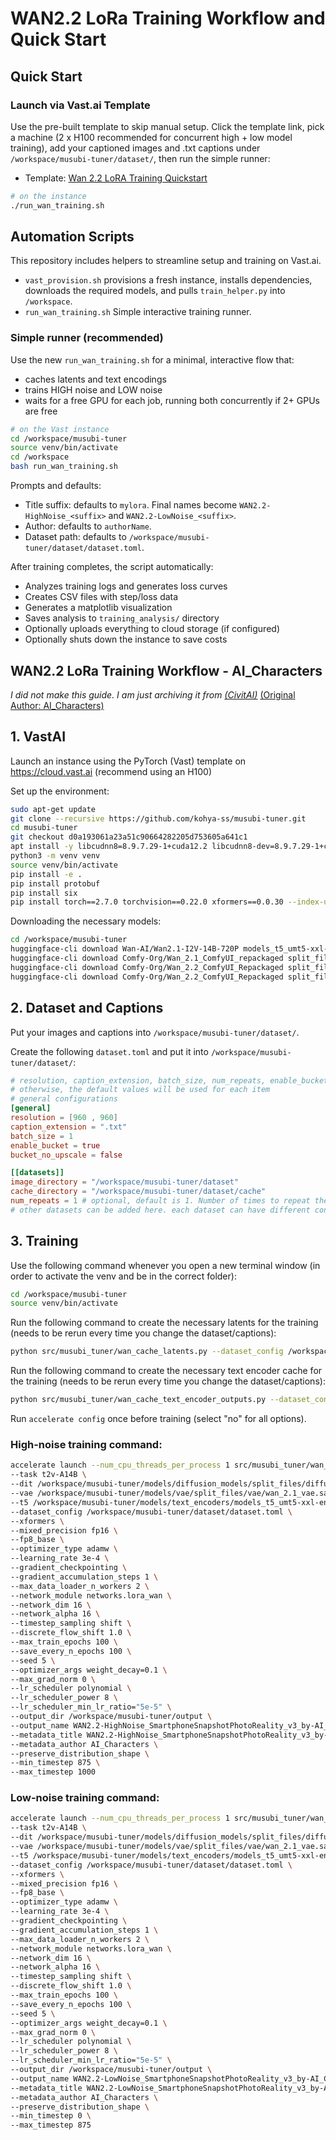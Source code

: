 # WAN2.2 LoRa Training Workflow and Quick Start

## Quick Start

### Launch via Vast.ai Template

Use the pre-built template to skip manual setup. Click the template link, pick a machine (2 x H100 recommended for concurrent high + low model training), add your captioned images and .txt captions under `/workspace/musubi-tuner/dataset/`, then run the simple runner:

- Template: [Wan 2.2 LoRA Training Quickstart](https://cloud.vast.ai/?ref_id=208628&creator_id=208628&name=Wan%202.2%20LoRA%20Training%20Quickstart)

```bash
# on the instance
./run_wan_training.sh
```

## Automation Scripts

This repository includes helpers to streamline setup and training on Vast.ai.

- `vast_provision.sh` provisions a fresh instance, installs dependencies, downloads the required models, and pulls `train_helper.py` into `/workspace`.
- `run_wan_training.sh` Simple interactive training runner.

### Simple runner (recommended)

Use the new `run_wan_training.sh` for a minimal, interactive flow that:
- caches latents and text encodings
- trains HIGH noise and LOW noise
- waits for a free GPU for each job, running both concurrently if 2+ GPUs are free

```bash
# on the Vast instance
cd /workspace/musubi-tuner
source venv/bin/activate
cd /workspace
bash run_wan_training.sh
```

Prompts and defaults:
- Title suffix: defaults to `mylora`. Final names become `WAN2.2-HighNoise_<suffix>` and `WAN2.2-LowNoise_<suffix>`.
- Author: defaults to `authorName`.
- Dataset path: defaults to `/workspace/musubi-tuner/dataset/dataset.toml`.

After training completes, the script automatically:
- Analyzes training logs and generates loss curves
- Creates CSV files with step/loss data
- Generates a matplotlib visualization
- Saves analysis to `training_analysis/` directory
- Optionally uploads everything to cloud storage (if configured)
- Optionally shuts down the instance to save costs

## WAN2.2 LoRa Training Workflow - AI_Characters
*I did not make this guide. I am just archiving it from [(CivitAI)](https://civitai.com/articles/17740)* [(Original Author: AI_Characters)](https://civitai.com/user/AI_Characters)

## 1. VastAI

Launch an instance using the PyTorch (Vast) template on https://cloud.vast.ai (recommend using an H100)

Set up the environment:
```bash
sudo apt-get update
git clone --recursive https://github.com/kohya-ss/musubi-tuner.git
cd musubi-tuner
git checkout d0a193061a23a51c90664282205d753605a641c1
apt install -y libcudnn8=8.9.7.29-1+cuda12.2 libcudnn8-dev=8.9.7.29-1+cuda12.2 --allow-change-held-packages
python3 -m venv venv
source venv/bin/activate
pip install -e .
pip install protobuf
pip install six
pip install torch==2.7.0 torchvision==0.22.0 xformers==0.0.30 --index-url https://download.pytorch.org/whl/cu128
```

Downloading the necessary models:

```bash
cd /workspace/musubi-tuner
huggingface-cli download Wan-AI/Wan2.1-I2V-14B-720P models_t5_umt5-xxl-enc-bf16.pth --local-dir models/text_encoders
huggingface-cli download Comfy-Org/Wan_2.1_ComfyUI_repackaged split_files/vae/wan_2.1_vae.safetensors --local-dir models/vae
huggingface-cli download Comfy-Org/Wan_2.2_ComfyUI_Repackaged split_files/diffusion_models/wan2.2_t2v_high_noise_14B_fp16.safetensors --local-dir models/diffusion_models
huggingface-cli download Comfy-Org/Wan_2.2_ComfyUI_Repackaged split_files/diffusion_models/wan2.2_t2v_low_noise_14B_fp16.safetensors --local-dir models/diffusion_models
```

## 2. Dataset and Captions

Put your images and captions into `/workspace/musubi-tuner/dataset/`.

Create the following `dataset.toml` and put it into `/workspace/musubi-tuner/dataset/`:

```toml
# resolution, caption_extension, batch_size, num_repeats, enable_bucket, bucket_no_upscale should be set in either general or datasets
# otherwise, the default values will be used for each item
# general configurations
[general]
resolution = [960 , 960]
caption_extension = ".txt"
batch_size = 1
enable_bucket = true
bucket_no_upscale = false

[[datasets]]
image_directory = "/workspace/musubi-tuner/dataset"
cache_directory = "/workspace/musubi-tuner/dataset/cache"
num_repeats = 1 # optional, default is 1. Number of times to repeat the dataset. Useful to balance the multiple datasets with different sizes.
# other datasets can be added here. each dataset can have different configurations
```

## 3. Training

Use the following command whenever you open a new terminal window (in order to activate the venv and be in the correct folder):

```bash
cd /workspace/musubi-tuner
source venv/bin/activate
```

Run the following command to create the necessary latents for the training (needs to be rerun every time you change the dataset/captions):

```bash
python src/musubi_tuner/wan_cache_latents.py --dataset_config /workspace/musubi-tuner/dataset/dataset.toml --vae /workspace/musubi-tuner/models/vae/split_files/vae/wan_2.1_vae.safetensors
```

Run the following command to create the necessary text encoder cache for the training (needs to be rerun every time you change the dataset/captions):

```bash
python src/musubi_tuner/wan_cache_text_encoder_outputs.py --dataset_config /workspace/musubi-tuner/dataset/dataset.toml --t5 /workspace/musubi-tuner/models/text_encoders/models_t5_umt5-xxl-enc-bf16.pth
```

Run `accelerate config` once before training (select "no" for all options).

### High-noise training command:

```bash
accelerate launch --num_cpu_threads_per_process 1 src/musubi_tuner/wan_train_network.py \
--task t2v-A14B \
--dit /workspace/musubi-tuner/models/diffusion_models/split_files/diffusion_models/wan2.2_t2v_high_noise_14B_fp16.safetensors \
--vae /workspace/musubi-tuner/models/vae/split_files/vae/wan_2.1_vae.safetensors \
--t5 /workspace/musubi-tuner/models/text_encoders/models_t5_umt5-xxl-enc-bf16.pth \
--dataset_config /workspace/musubi-tuner/dataset/dataset.toml \
--xformers \
--mixed_precision fp16 \
--fp8_base \
--optimizer_type adamw \
--learning_rate 3e-4 \
--gradient_checkpointing \
--gradient_accumulation_steps 1 \
--max_data_loader_n_workers 2 \
--network_module networks.lora_wan \
--network_dim 16 \
--network_alpha 16 \
--timestep_sampling shift \
--discrete_flow_shift 1.0 \
--max_train_epochs 100 \
--save_every_n_epochs 100 \
--seed 5 \
--optimizer_args weight_decay=0.1 \
--max_grad_norm 0 \
--lr_scheduler polynomial \
--lr_scheduler_power 8 \
--lr_scheduler_min_lr_ratio="5e-5" \
--output_dir /workspace/musubi-tuner/output \
--output_name WAN2.2-HighNoise_SmartphoneSnapshotPhotoReality_v3_by-AI_Characters \
--metadata_title WAN2.2-HighNoise_SmartphoneSnapshotPhotoReality_v3_by-AI_Characters \
--metadata_author AI_Characters \
--preserve_distribution_shape \
--min_timestep 875 \
--max_timestep 1000
```

### Low-noise training command:

```bash
accelerate launch --num_cpu_threads_per_process 1 src/musubi_tuner/wan_train_network.py \
--task t2v-A14B \
--dit /workspace/musubi-tuner/models/diffusion_models/split_files/diffusion_models/wan2.2_t2v_low_noise_14B_fp16.safetensors \
--vae /workspace/musubi-tuner/models/vae/split_files/vae/wan_2.1_vae.safetensors \
--t5 /workspace/musubi-tuner/models/text_encoders/models_t5_umt5-xxl-enc-bf16.pth \
--dataset_config /workspace/musubi-tuner/dataset/dataset.toml \
--xformers \
--mixed_precision fp16 \
--fp8_base \
--optimizer_type adamw \
--learning_rate 3e-4 \
--gradient_checkpointing \
--gradient_accumulation_steps 1 \
--max_data_loader_n_workers 2 \
--network_module networks.lora_wan \
--network_dim 16 \
--network_alpha 16 \
--timestep_sampling shift \
--discrete_flow_shift 1.0 \
--max_train_epochs 100 \
--save_every_n_epochs 100 \
--seed 5 \
--optimizer_args weight_decay=0.1 \
--max_grad_norm 0 \
--lr_scheduler polynomial \
--lr_scheduler_power 8 \
--lr_scheduler_min_lr_ratio="5e-5" \
--output_dir /workspace/musubi-tuner/output \
--output_name WAN2.2-LowNoise_SmartphoneSnapshotPhotoReality_v3_by-AI_Characters \
--metadata_title WAN2.2-LowNoise_SmartphoneSnapshotPhotoReality_v3_by-AI_Characters \
--metadata_author AI_Characters \
--preserve_distribution_shape \
--min_timestep 0 \
--max_timestep 875
```
